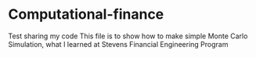 # Computational-finance
Test sharing my code
This file is to show how to make simple Monte Carlo Simulation, what I learned at Stevens Financial Engineering Program
